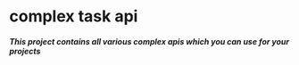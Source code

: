 # complex task api


##### This project contains all various complex apis which you can use for your projects 



